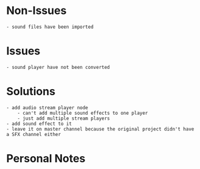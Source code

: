 # Non-Issues

    - sound files have been imported

# Issues

    - sound player have not been converted

# Solutions

    - add audio stream player node
        - can't add multiple sound effects to one player
        - just add multiple stream players
    - add sound effect to it
    - leave it on master channel because the original project didn't have a SFX channel either

    

# Personal Notes